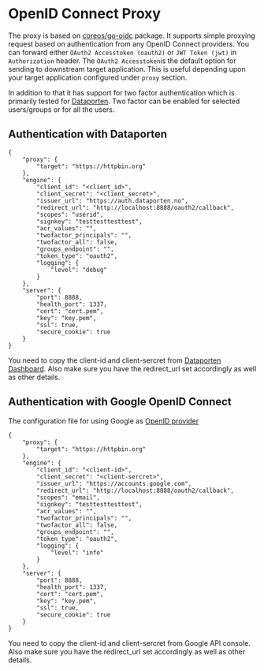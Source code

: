 # OpenID Connect Proxy

The proxy is based on [coreos/go-oidc](https://github.com/coreos/go-oidc/) package. It supports simple proxying request based on authentication from any OpenID Connect providers. You can forward either `OAuth2 Accesstoken (oauth2)` or `JWT Token (jwt)` in `Authorization` header. The `OAuth2 Accesstoken`is the default option for sending to downstream target application. This is useful depending upon your target application configured under `proxy` section.

In addition to that it has support for two factor authentication which is primarily tested for [Dataporten](https://docs.dataporten.no/). Two factor can be enabled for selected users/groups or for all the users.

## Authentication with Dataporten

```
{
    "proxy": {
        "target": "https://httpbin.org"
    },
    "engine": {
        "client_id": "<client_id>",
        "client_secret": "<client_secret>",
        "issuer_url": "https://auth.dataporten.no",
        "redirect_url": "http://localhost:8888/oauth2/callback",
        "scopes": "userid",
        "signkey": "testtesttesttest",
        "acr_values": "",
        "twofactor_principals": "",
        "twofactor_all": false,
        "groups_endpoint": "",
        "token_type": "oauth2",
        "logging": {
            "level": "debug"
        }
    },
    "server": {
        "port": 8888,
        "health_port": 1337,
        "cert": "cert.pem",
        "key": "key.pem",
        "ssl": true,
        "secure_cookie": true
    }
}
```

You need to copy the client-id and client-sercret from [Dataporten Dashboard](https://dashboard.dataporten.no/). Also make sure you have the redirect_url set accordingly as well as other details.

## Authentication with Google OpenID Connect

The configuration file for using Google as [OpenID provider](https://developers.google.com/identity/protocols/OpenIDConnect)

```
{
    "proxy": {
        "target": "https://httpbin.org"
    },
    "engine": {
        "client_id": "<client-id>",
        "client_secret": "<client-sercret>",
        "issuer_url": "https://accounts.google.com",
        "redirect_url": "http://localhost:8888/oauth2/callback",
        "scopes": "email",
        "signkey": "testtesttesttest",
        "acr_values": "",
        "twofactor_principals": "",
        "twofactor_all": false,
        "groups_endpoint": "",
        "token_type": "oauth2",
        "logging": {
            "level": "info"
        }
    },
    "server": {
        "port": 8888,
        "health_port": 1337,
        "cert": "cert.pem",
        "key": "key.pem",
        "ssl": true,
        "secure_cookie": true
    }
}
```

You need to copy the client-id and client-sercret from Google API console. Also make sure you have the redirect_url set accordingly as well as other details.